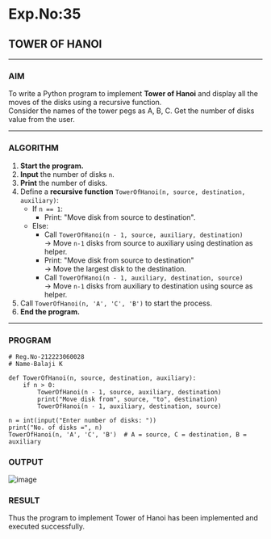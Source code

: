 # Exp.No:35  
## TOWER OF HANOI

---

### AIM  
To write a Python program to implement **Tower of Hanoi** and display all the moves of the disks using a recursive function.  
Consider the names of the tower pegs as A, B, C. Get the number of disks value from the user.

---

### ALGORITHM  

1. **Start the program.**
2. **Input** the number of disks `n`.
3. **Print** the number of disks.
4. Define a **recursive function** `TowerOfHanoi(n, source, destination, auxiliary)`:
   - If `n == 1`:
     - Print: "Move disk from source to destination".
   - Else:
     - Call `TowerOfHanoi(n - 1, source, auxiliary, destination)`  
       → Move `n-1` disks from source to auxiliary using destination as helper.
     - Print: "Move disk from source to destination"  
       → Move the largest disk to the destination.
     - Call `TowerOfHanoi(n - 1, auxiliary, destination, source)`  
       → Move `n-1` disks from auxiliary to destination using source as helper.
5. Call `TowerOfHanoi(n, 'A', 'C', 'B')` to start the process.
6. **End the program.**

---

### PROGRAM  

```
# Reg.No-212223060028
# Name-Balaji K

def TowerOfHanoi(n, source, destination, auxiliary):
    if n > 0:
        TowerOfHanoi(n - 1, source, auxiliary, destination)
        print("Move disk from", source, "to", destination)
        TowerOfHanoi(n - 1, auxiliary, destination, source)

n = int(input("Enter number of disks: "))
print("No. of disks =", n)
TowerOfHanoi(n, 'A', 'C', 'B')  # A = source, C = destination, B = auxiliary

```

### OUTPUT
![image](https://github.com/user-attachments/assets/48f8a212-1979-4b61-b4cf-1aa29cb9c1fd)


### RESULT
Thus the program to implement Tower of Hanoi has been implemented and executed successfully.
